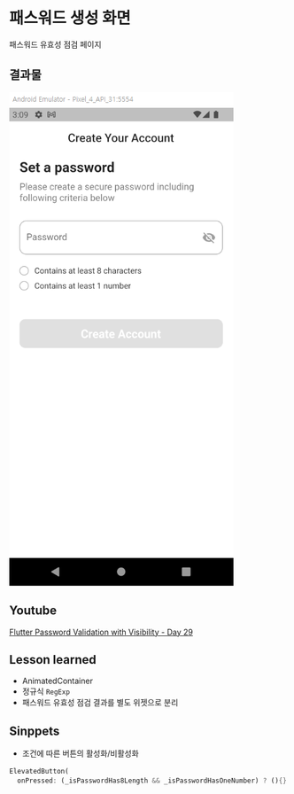 # 패스워드 생성 화면

패스워드 유효성 점검 페이지

## 결과물

 ![preview](preview.png)



## Youtube

[Flutter Password Validation with Visibility - Day 29](https://www.youtube.com/watch?v=Uahlo90ER18)



## Lesson learned

* AnimatedContainer
* 정규식 `RegExp`
* 패스워드 유효성 점검 결과를 별도 위젯으로 분리



## Sinppets

* 조건에 따른 버튼의 활성화/비활성화
```dart
ElevatedButton(
  onPressed: (_isPasswordHas8Length && _isPasswordHasOneNumber) ? (){} : null,
```

